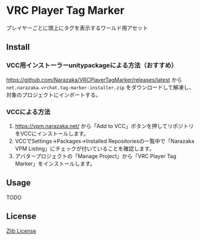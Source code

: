 # VRC Player Tag Marker

プレイヤーごとに頭上にタグを表示するワールド用アセット

## Install

### VCC用インストーラーunitypackageによる方法（おすすめ）

https://github.com/Narazaka/VRCPlayerTagMarker/releases/latest から `net.narazaka.vrchat.tag-marker-installer.zip` をダウンロードして解凍し、対象のプロジェクトにインポートする。

### VCCによる方法

1. https://vpm.narazaka.net/ から「Add to VCC」ボタンを押してリポジトリをVCCにインストールします。
2. VCCでSettings→Packages→Installed Repositoriesの一覧中で「Narazaka VPM Listing」にチェックが付いていることを確認します。
3. アバタープロジェクトの「Manage Project」から「VRC Player Tag Marker」をインストールします。

## Usage

TODO

## License

[Zlib License](LICENSE.txt)

